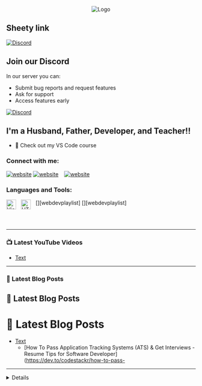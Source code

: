 <p align="center">
  
  <p align="center">
    <img src="https://i.imgur.com/Dlaubpx.png" alt="Logo">
  </p>
  
## Sheety link
[![Discord](https://imgur.com/5pg9hqF)][sheety]

## Join our Discord
In our server you can:
- Submit bug reports and request features
- Ask for support
- Access features early

[![Discord](https://user-images.githubusercontent.com/5113962/116616080-e2a0ee80-a944-11eb-8c1f-b838233b29d5.png)][discord]

## I'm a Husband, Father, Developer, and Teacher!!

- 🔭 Check out my VS Code course


### Connect with me:

[![website](./img/globe-light.svg)](https://codestackr.com#gh-light-mode-only)
[![website](./img/globe-dark.svg)](https://codestackr.com#gh-dark-mode-only)
&nbsp;&nbsp;
[![website](./img/youtube-light.svg)](https://youtube.com/codestackr#gh-light-mode-only)

### Languages and Tools:

[<img align="left" alt="Visual Studio Code" width="26px" src="https://cdn.jsdelivr.net/gh/devicons/devicon/icons/vscode/vscode-original.svg" style="padding-right:10px;" />][webdevplaylist]
[<img align="left" alt="HTML5" width="26px" src="https://cdn.jsdelivr.net/gh/devicons/devicon/icons/html5/html5-original.svg" style="padding-right:10px;" />][webdevplaylist]

<br />
<br />

---

### 📺 Latest YouTube Videos

- [Text](link)


---

### 📕 Latest Blog Posts
## 📕 Latest Blog Posts
# 📕 Latest Blog Posts

- [Text](link)
  - [How To Pass Application Tracking Systems &lpar;ATS&rpar; &amp; Get Interviews - Resume Tips for Software Developer](https://dev.to/codestackr/how-to-pass-

---

<details>
:zap: GitHub Stats

</details>

[discord]: https://discord.gg/8WG7bR58QE
[sheety]: https://docs.google.com/spreadsheets/d/1Qw1_P1EHgwnehXWLbQQNoUi1QgfKOSpa5wiNA6eN0zE
